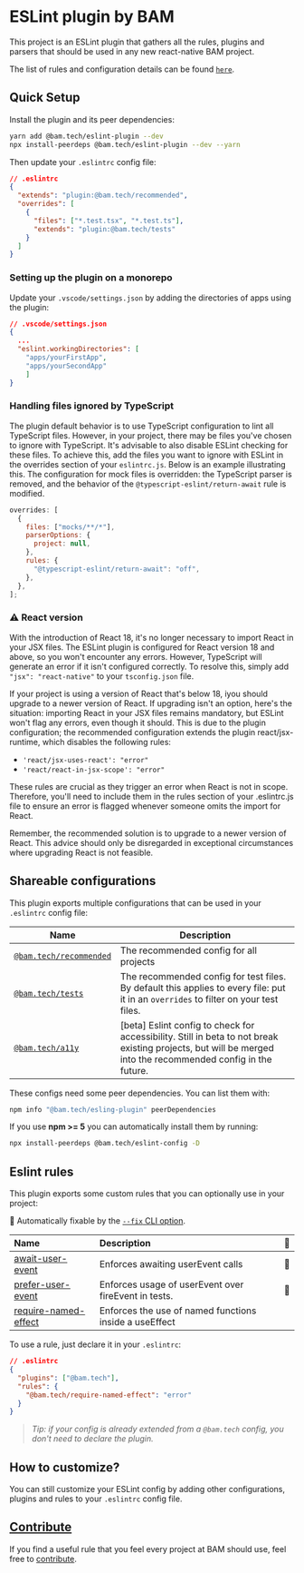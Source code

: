 # ESLint plugin by BAM

This project is an ESLint plugin that gathers all the rules, plugins and parsers that should be used in any new react-native BAM project.

The list of rules and configuration details can be found [`here`](https://github.com/bamlab/react-native-project-config/blob/main/packages/eslint-plugin/lib/configs/recommended.js).

## Quick Setup

Install the plugin and its peer dependencies:

```bash
yarn add @bam.tech/eslint-plugin --dev
npx install-peerdeps @bam.tech/eslint-plugin --dev --yarn
```

Then update your `.eslintrc` config file:

```json
// .eslintrc
{
  "extends": "plugin:@bam.tech/recommended",
  "overrides": [
    {
      "files": ["*.test.tsx", "*.test.ts"],
      "extends": "plugin:@bam.tech/tests"
    }
  ]
}
```

### Setting up the plugin on a monorepo

Update your `.vscode/settings.json` by adding the directories of apps using the plugin:

```json
// .vscode/settings.json
{
  ...
  "eslint.workingDirectories": [
    "apps/yourFirstApp",
    "apps/yourSecondApp"
    ]
}
```

### Handling files ignored by TypeScript

The plugin default behavior is to use TypeScript configuration to lint all TypeScript files. However, in your project, there may be files you've chosen to ignore with TypeScript. It's advisable to also disable ESLint checking for these files. To achieve this, add the files you want to ignore with ESLint in the overrides section of your `eslintrc.js`. Below is an example illustrating this. The configuration for mock files is overridden: the TypeScript parser is removed, and the behavior of the `@typescript-eslint/return-await` rule is modified.

```javascript
overrides: [
  {
    files: ["mocks/**/*"],
    parserOptions: {
      project: null,
    },
    rules: {
      "@typescript-eslint/return-await": "off",
    },
  },
];
```

### ⚠️ React version

With the introduction of React 18, it's no longer necessary to import React in your JSX files. The ESLint plugin is configured for React version 18 and above, so you won't encounter any errors. However, TypeScript will generate an error if it isn't configured correctly. To resolve this, simply add `"jsx": "react-native"` to your `tsconfig.json` file.

If your project is using a version of React that's below 18, iyou should upgrade to a newer version of React. If upgrading isn't an option, here's the situation: importing React in your JSX files remains mandatory, but ESLint won't flag any errors, even though it should. This is due to the plugin configuration; the recommended configuration extends the plugin react/jsx-runtime, which disables the following rules:

- `'react/jsx-uses-react': "error"`
- `'react/react-in-jsx-scope': "error"`

These rules are crucial as they trigger an error when React is not in scope. Therefore, you'll need to include them in the rules section of your .eslintrc.js file to ensure an error is flagged whenever someone omits the import for React.

Remember, the recommended solution is to upgrade to a newer version of React. This advice should only be disregarded in exceptional circumstances where upgrading React is not feasible.

## Shareable configurations

This plugin exports multiple configurations that can be used in your `.eslintrc` config file:

| Name                                                                                                                                         | Description                                                                                                                                                  |
| -------------------------------------------------------------------------------------------------------------------------------------------- | ------------------------------------------------------------------------------------------------------------------------------------------------------------ |
| [`@bam.tech/recommended`](https://github.com/bamlab/react-native-project-config/blob/main/packages/eslint-plugin/lib/configs/recommended.js) | The recommended config for all projects                                                                                                                      |
| [`@bam.tech/tests`](https://github.com/bamlab/react-native-project-config/blob/main/packages/eslint-plugin/lib/configs/tests.js)             | The recommended config for test files. By default this applies to every file: put it in an `overrides` to filter on your test files.                         |
| [`@bam.tech/a11y`](https://github.com/bamlab/react-native-project-config/blob/main/packages/eslint-plugin/lib/configs/a11y.js)               | [beta] Eslint config to check for accessibility. Still in beta to not break existing projects, but will be merged into the recommended config in the future. |

These configs need some peer dependencies. You can list them with:

```bash
npm info "@bam.tech/esling-plugin" peerDependencies
```

If you use **npm >= 5** you can automatically install them by running:

```bash
npx install-peerdeps @bam.tech/eslint-config -D
```

## Eslint rules

This plugin exports some custom rules that you can optionally use in your project:

<!-- begin auto-generated rules list -->

🔧 Automatically fixable by the [`--fix` CLI option](https://eslint.org/docs/user-guide/command-line-interface#--fix).

| Name                                                                                                                                              | Description                                            | 🔧  |
| :------------------------------------------------------------------------------------------------------------------------------------------------ | :----------------------------------------------------- | :-- |
| [await-user-event](https://github.com/bamlab/react-native-project-config/blob/main/packages/eslint-plugin/docs/rules/await-user-event.md)         | Enforces awaiting userEvent calls                      | 🔧  |
| [prefer-user-event](https://github.com/bamlab/react-native-project-config/blob/main/packages/eslint-plugin/docs/rules/prefer-user-event.md)       | Enforces usage of userEvent over fireEvent in tests.   | 🔧  |
| [require-named-effect](https://github.com/bamlab/react-native-project-config/blob/main/packages/eslint-plugin/docs/rules/require-named-effect.md) | Enforces the use of named functions inside a useEffect |     |

<!-- end auto-generated rules list -->

To use a rule, just declare it in your `.eslintrc`:

```json
// .eslintrc
{
  "plugins": ["@bam.tech"],
  "rules": {
    "@bam.tech/require-named-effect": "error"
  }
}
```

> _Tip: if your config is already extended from a `@bam.tech` config, you don't need to declare the plugin._

## How to customize?

You can still customize your ESLint config by adding other configurations, plugins and rules to your `.eslintrc` config file.

## [Contribute](https://github.com/bamlab/react-native-project-config/blob/main/packages/eslint-plugin/CONTRIBUTING.md)

If you find a useful rule that you feel every project at BAM should use, feel free to [contribute](https://github.com/bamlab/react-native-project-config/blob/main/packages/eslint-plugin/CONTRIBUTING.md).
